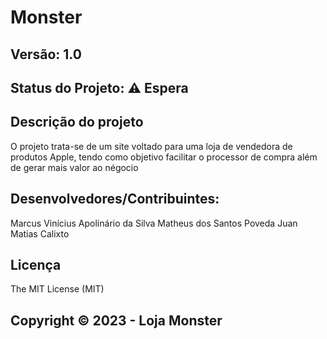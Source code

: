 # Monster
## Versão: 1.0 
## Status do Projeto: ⚠️ Espera 

## Descrição do projeto 
O projeto trata-se de um site voltado para uma loja de vendedora de produtos Apple, tendo como objetivo facilitar o processor de compra além de gerar mais valor ao négocio

## Desenvolvedores/Contribuintes:

Marcus Vinícius Apolinário da Silva
Matheus dos Santos Poveda
Juan Matias Calixto

## Licença
The MIT License (MIT)

## Copyright ©️ 2023 - Loja Monster
